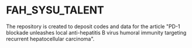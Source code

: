 # FAH_SYSU_TALENT
The repository is created to deposit codes and data for the article "PD-1 blockade unleashes local anti-hepatitis B virus humoral immunity targeting recurrent hepatocellular carcinoma". 
